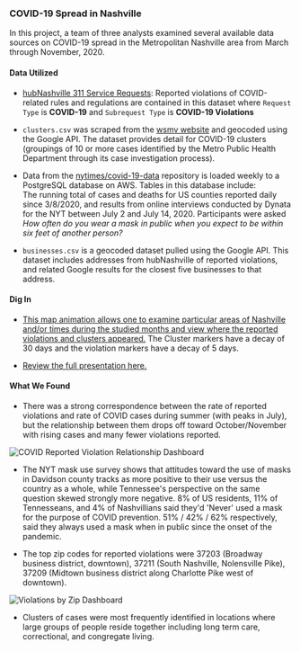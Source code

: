 ### COVID-19 Spread in Nashville
In this project, a team of three analysts examined several available data sources on COVID-19 spread in the Metropolitan Nashville area from March through November, 2020.

#### Data Utilized

 - [hubNashville 311 Service Requests](https://data.nashville.gov/Public-Services/hubNashville-311-Service-Requests/7qhx-rexh): Reported violations of COVID-related rules and regulations are contained in this dataset where `Request Type` is **COVID-19** and `Subrequest Type` is **COVID-19 Violations**

  - `clusters.csv` was scraped from the [wsmv website](https://www.wsmv.com/news/metro-health-releases-latest-covid-19-clusters/article_ef554e08-1558-11eb-b290-873345e174d7.html) and geocoded using the Google API. The dataset provides detail for COVID-19 clusters (groupings of 10 or more cases identified by the Metro Public Health Department through its case investigation process).  
  
  - Data from the [nytimes/covid-19-data](https://github.com/nytimes/covid-19-data) repository is loaded weekly to a PostgreSQL database on AWS. Tables in this database include:  
  The running total of cases and deaths for US counties reported daily since 3/8/2020, and results from online interviews conducted by Dynata for the NYT between July 2 and July 14, 2020. Participants were asked *How often do you wear a mask in public when you expect to be within six feet of another person?*

  - `businesses.csv` is a geocoded dataset pulled using the Google API. This dataset includes addresses from hubNashville of reported violations, and related Google results for the closest five businesses to that address.

  #### Dig In
 
 - [This map animation allows one to examine particular areas of Nashville and/or times during the studied months and view where the reported violations and clusters appeared.](https://public.tableau.com/profile/kyle.y7260#!/vizhome/COVID-19inNashvilleReportedViolationsandClusters/CovidPresentation) The Cluster markers have a decay of 30 days and the violation markers have a decay of 5 days.
 
 - [Review the full presentation here.](https://public.tableau.com/profile/kyle.y7260#!/vizhome/COVID-19inNashvilleReportedViolationsandClusters-Full/CovidPresentation?publish=yes)

 #### What We Found

 - There was a strong correspondence between the rate of reported violations and rate of COVID cases during summer (with peaks in July), but the relationship between them drops off toward October/November with rising cases and many fewer violations reported.

![COVID Reported Violation Relationship Dashboard](https://user-images.githubusercontent.com/31106403/104510017-29debb80-55b0-11eb-998b-7524bdec03a4.png)

 - The NYT mask use survey shows that attitudes toward the use of masks in Davidson county tracks as more positive to their use versus the country as a whole, while Tennessee's perspective on the same question skewed strongly more negative. 8% of US residents, 11% of Tennesseans, and 4% of Nashvillians said they'd 'Never' used a mask for the purpose of COVID prevention. 51% / 42% / 62% respectively, said they always used a mask when in public since the onset of the pandemic.

 - The top zip codes for reported violations were 37203 (Broadway business district, downtown), 37211 (South Nashville, Nolensville Pike), 37209 (Midtown business district along Charlotte Pike west of downtown).

![Violations by Zip Dashboard](https://user-images.githubusercontent.com/31106403/104510391-ba1d0080-55b0-11eb-84e2-36996e5e75eb.png)

 - Clusters of cases were most frequently identified in locations where large groups of people reside together including long term care, correctional, and congregate living.


